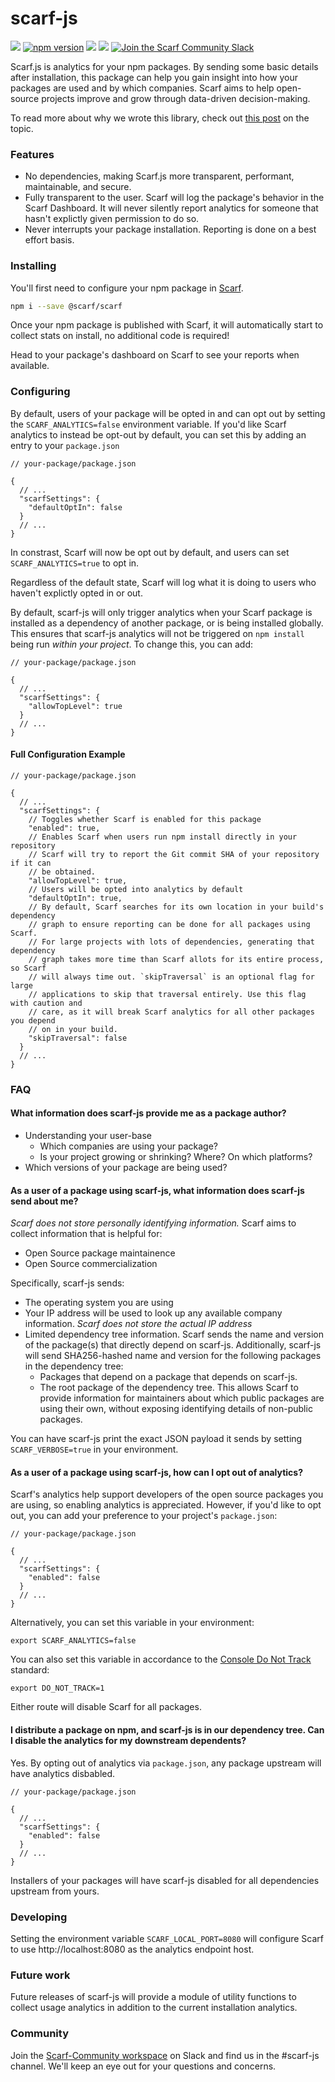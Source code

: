 # scarf-js

![](https://github.com/scarf-sh/scarf-js/workflows/CI/badge.svg)
[![npm version](https://badge.fury.io/js/%40scarf%2Fscarf.svg)](https://badge.fury.io/js/%40scarf%2Fscarf)
<a href="https://www.npmjs.com/package/@scarf/scarf">![](https://img.shields.io/npm/dw/@scarf/scarf)</a>
<img referrerpolicy="no-referrer-when-downgrade" src="https://static.scarf.sh/a.png?x-pxid=fc72d03c-c3a2-4736-b243-10eeff839778" />
<a href="https://tinyurl.com/scarf-community-slack"><img src="https://img.shields.io/badge/Scarf%20Community%20-Slack-blue" alt="Join the Scarf Community Slack" />
  </a>

Scarf.js is analytics for your npm packages. By sending some basic
details after installation, this package can help you gain insight into how
your packages are used and by which companies. Scarf aims to help open-source projects improve and grow through data-driven decision-making.

To read more about why we wrote this library, check out [this post](https://github.com/scarf-sh/scarf-js/blob/master/WHY.org) on the topic.

### Features

- No dependencies, making Scarf.js more transparent, performant, maintainable, and secure. 
- Fully transparent to the user. Scarf will log the package's behavior in the Scarf Dashboard. It will never silently report analytics for someone that hasn't explictly given permission to do so.
- Never interrupts your package installation. Reporting is done on a best effort basis.

### Installing

You'll first need to configure your npm package in [Scarf](https://scarf.sh). 

```bash
npm i --save @scarf/scarf
```

Once your npm package is published with Scarf, it will automatically start to 
collect stats on install, no additional code is required!

Head to your package's dashboard on Scarf to see your reports when available.

### Configuring

By default, users of your package will be opted in and can opt out by setting the
`SCARF_ANALYTICS=false` environment variable. If you'd like Scarf analytics to
instead be opt-out by default, you can set this by adding an entry to your `package.json`


```json5
// your-package/package.json

{
  // ...
  "scarfSettings": {
    "defaultOptIn": false
  }
  // ...
}
```

In constrast, Scarf will now be opt out by default, and users can set `SCARF_ANALYTICS=true`
to opt in.

Regardless of the default state, Scarf will log what it is doing to users who haven't explictly opted in or out.

By default, scarf-js will only trigger analytics when your Scarf package is installed as a dependency of another package, or is being installed globally. This ensures that scarf-js analytics will not be triggered on `npm install` being run _within your project_. To change this, you can add:

```json5
// your-package/package.json

{
  // ...
  "scarfSettings": {
    "allowTopLevel": true
  }
  // ...
}
```


#### Full Configuration Example

```json5
// your-package/package.json

{
  // ...
  "scarfSettings": {
    // Toggles whether Scarf is enabled for this package
    "enabled": true,
    // Enables Scarf when users run npm install directly in your repository
    // Scarf will try to report the Git commit SHA of your repository if it can
    // be obtained.
    "allowTopLevel": true,
    // Users will be opted into analytics by default
    "defaultOptIn": true,
    // By default, Scarf searches for its own location in your build's dependency
    // graph to ensure reporting can be done for all packages using Scarf.
    // For large projects with lots of dependencies, generating that dependency
    // graph takes more time than Scarf allots for its entire process, so Scarf
    // will always time out. `skipTraversal` is an optional flag for large
    // applications to skip that traversal entirely. Use this flag with caution and
    // care, as it will break Scarf analytics for all other packages you depend
    // on in your build.
    "skipTraversal": false
  }
  // ...
}
```

### FAQ

#### What information does scarf-js provide me as a package author?

- Understanding your user-base
  - Which companies are using your package?
  - Is your project growing or shrinking? Where? On which platforms?
- Which versions of your package are being used?

#### As a user of a package using scarf-js, what information does scarf-js send about me?

*Scarf does not store personally identifying information.* Scarf aims to collect information that is helpful for:
- Open Source package maintainence
- Open Source commercialization

Specifically, scarf-js sends:

- The operating system you are using
- Your IP address will be used to look up any available company information. _Scarf does not store the actual IP address_
- Limited dependency tree information. Scarf sends the name and version of the package(s) that directly depend on scarf-js. Additionally, scarf-js will send SHA256-hashed name and version for the following packages in the dependency tree:
  - Packages that depend on a package that depends on scarf-js.
  - The root package of the dependency tree.
This allows Scarf to provide information for maintainers about which public packages are using their own, without exposing identifying details of non-public packages.

You can have scarf-js print the exact JSON payload it sends by setting `SCARF_VERBOSE=true` in your environment.

#### As a user of a package using scarf-js, how can I opt out of analytics?

Scarf's analytics help support developers of the open source packages you are
using, so enabling analytics is appreciated. However, if you'd like to opt out,
you can add your preference to your project's `package.json`:


```json5
// your-package/package.json

{
  // ...
  "scarfSettings": {
    "enabled": false
  }
  // ...
}
```

Alternatively, you can set this variable in your environment:

```shell
export SCARF_ANALYTICS=false
```

You can also set this variable in accordance to the [Console Do Not Track](https://consoledonottrack.com/) standard: 
```shell
export DO_NOT_TRACK=1
```

Either route will disable Scarf for all packages.

#### I distribute a package on npm, and scarf-js is in our dependency tree. Can I disable the analytics for my downstream dependents?

Yes. By opting out of analytics via `package.json`, any package upstream will have analytics disbabled.

```json5
// your-package/package.json

{
  // ...
  "scarfSettings": {
    "enabled": false
  }
  // ...
}
```

Installers of your packages will have scarf-js disabled for all dependencies upstream from yours.


### Developing

Setting the environment variable `SCARF_LOCAL_PORT=8080` will configure Scarf to
use http://localhost:8080 as the analytics endpoint host.

### Future work

Future releases of scarf-js will provide a module of utility functions to
collect usage analytics in addition to the current installation analytics.

### Community

Join the [Scarf-Community workspace](https://tinyurl.com/scarf-community-slack) on Slack and find us in the #scarf-js channel. We'll keep an eye out for your questions and concerns. 
